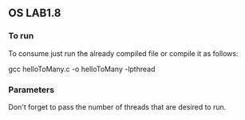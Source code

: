 
## OS LAB1.8

### To run

To consume just run the already compiled file or compile it as follows:

   gcc helloToMany.c -o helloToMany -lpthread

### Parameters

Don't forget to pass the number of threads that are desired to run.

